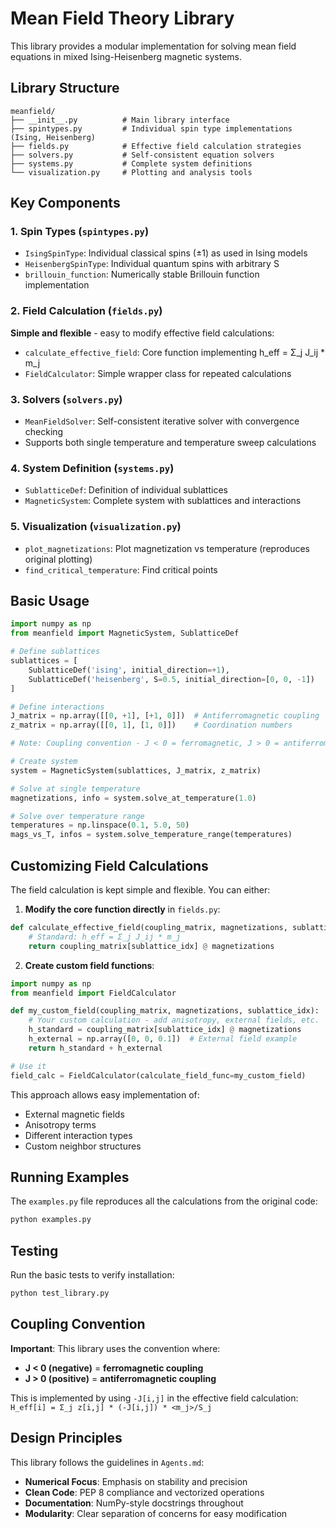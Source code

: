 # Mean Field Theory Library

This library provides a modular implementation for solving mean field equations in mixed Ising-Heisenberg magnetic systems. 
## Library Structure

```
meanfield/
├── __init__.py          # Main library interface
├── spintypes.py         # Individual spin type implementations (Ising, Heisenberg)
├── fields.py            # Effective field calculation strategies  
├── solvers.py           # Self-consistent equation solvers
├── systems.py           # Complete system definitions
└── visualization.py     # Plotting and analysis tools
```

## Key Components

### 1. Spin Types (`spintypes.py`)
- `IsingSpinType`: Individual classical spins (±1) as used in Ising models
- `HeisenbergSpinType`: Individual quantum spins with arbitrary S
- `brillouin_function`: Numerically stable Brillouin function implementation

### 2. Field Calculation (`fields.py`)
**Simple and flexible** - easy to modify effective field calculations:

- `calculate_effective_field`: Core function implementing h_eff = Σ_j J_ij * m_j
- `FieldCalculator`: Simple wrapper class for repeated calculations

### 3. Solvers (`solvers.py`) 
- `MeanFieldSolver`: Self-consistent iterative solver with convergence checking
- Supports both single temperature and temperature sweep calculations

### 4. System Definition (`systems.py`)
- `SublatticeDef`: Definition of individual sublattices
- `MagneticSystem`: Complete system with sublattices and interactions

### 5. Visualization (`visualization.py`)
- `plot_magnetizations`: Plot magnetization vs temperature (reproduces original plotting)
- `find_critical_temperature`: Find critical points

## Basic Usage

```python
import numpy as np
from meanfield import MagneticSystem, SublatticeDef

# Define sublattices
sublattices = [
    SublatticeDef('ising', initial_direction=+1),
    SublatticeDef('heisenberg', S=0.5, initial_direction=[0, 0, -1])
]

# Define interactions
J_matrix = np.array([[0, +1], [+1, 0]])  # Antiferromagnetic coupling
z_matrix = np.array([[0, 1], [1, 0]])    # Coordination numbers

# Note: Coupling convention - J < 0 = ferromagnetic, J > 0 = antiferromagnetic

# Create system
system = MagneticSystem(sublattices, J_matrix, z_matrix)

# Solve at single temperature
magnetizations, info = system.solve_at_temperature(1.0)

# Solve over temperature range  
temperatures = np.linspace(0.1, 5.0, 50)
mags_vs_T, infos = system.solve_temperature_range(temperatures)
```

## Customizing Field Calculations

The field calculation is kept simple and flexible. You can either:

1. **Modify the core function directly** in `fields.py`:
```python
def calculate_effective_field(coupling_matrix, magnetizations, sublattice_idx):
    # Standard: h_eff = Σ_j J_ij * m_j
    return coupling_matrix[sublattice_idx] @ magnetizations
```

2. **Create custom field functions**:
```python
import numpy as np
from meanfield import FieldCalculator

def my_custom_field(coupling_matrix, magnetizations, sublattice_idx):
    # Your custom calculation - add anisotropy, external fields, etc.
    h_standard = coupling_matrix[sublattice_idx] @ magnetizations
    h_external = np.array([0, 0, 0.1])  # External field example
    return h_standard + h_external

# Use it
field_calc = FieldCalculator(calculate_field_func=my_custom_field)
```

This approach allows easy implementation of:
- External magnetic fields
- Anisotropy terms  
- Different interaction types
- Custom neighbor structures

## Running Examples

The `examples.py` file reproduces all the calculations from the original code:

```bash
python examples.py
```

## Testing

Run the basic tests to verify installation:

```bash
python test_library.py
```

## Coupling Convention

**Important**: This library uses the convention where:
- **J < 0 (negative)** = **ferromagnetic coupling**
- **J > 0 (positive)** = **antiferromagnetic coupling**

This is implemented by using `-J[i,j]` in the effective field calculation: `H_eff[i] = Σ_j z[i,j] * (-J[i,j]) * <m_j>/S_j`

## Design Principles

This library follows the guidelines in `Agents.md`:
- **Numerical Focus**: Emphasis on stability and precision
- **Clean Code**: PEP 8 compliance and vectorized operations
- **Documentation**: NumPy-style docstrings throughout
- **Modularity**: Clear separation of concerns for easy modification
